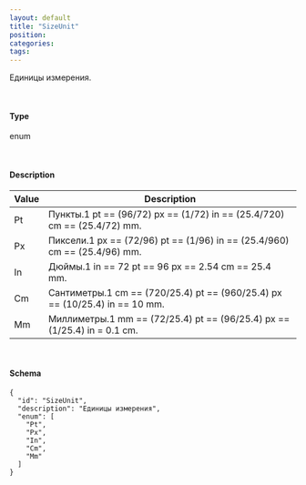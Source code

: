 ```yaml
---
layout: default
title: "SizeUnit"
position: 
categories: 
tags: 
---
```


Единицы измерения.

   

#### Type

enum

  

#### Description  

|Value|Description|
|-----|-----------|
|Pt|Пункты.1 pt == (96/72) px == (1/72) in == (25.4/720) сm == (25.4/72) mm.|
|Px|Пиксели.1 px == (72/96) pt == (1/96) in == (25.4/960) сm == (25.4/96) mm.|
|In|Дюймы.1 in == 72 pt == 96 px == 2.54 сm == 25.4 mm.|
|Cm|Сантиметры.1 cm == (720/25.4) pt == (960/25.4) px == (10/25.4) in == 10 mm.|
|Mm|Миллиметры.1 mm == (72/25.4) pt == (96/25.4) px == (1/25.4) in = 0.1 cm.|

   

#### Schema

```
{
  "id": "SizeUnit",
  "description": "Единицы измерения",
  "enum": [
    "Pt",
    "Px",
    "In",
    "Cm",
    "Mm"
  ]
}
```

 

 

